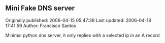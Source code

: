 ## Mini Fake DNS server

Originally published: 2006-04-15 05:47:38
Last updated: 2006-04-18 17:41:59
Author: Francisco Santos

Minimal python dns server, it only replies with a selected ip in an A record